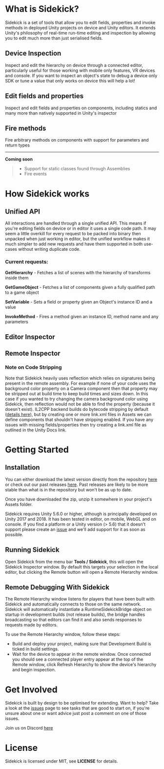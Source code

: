 # What is Sidekick?

Sidekick is a set of tools that allow you to edit fields, properties and invoke methods in deployed Unity projects on device and Unity editors. It extends Unity's philosophy of real-time run-time editing and inspection by allowing you to edit much more than just serialised fields.

## Device Inspection

Inspect and edit the hierarchy on device through a connected editor, particularly useful for those working with mobile only features, VR devices and console. If you want to inspect an object's state to debug a device only SDK or tune a value that only works on device this will help a lot!

## Edit fields and properties 
Inspect and edit fields and properties on components, including statics and many more than natively supported in Unity's inspector

## Fire methods

Fire arbitrary methods on components with support for parameters and return types


----------


**Coming soon**
> - Support for static classes found through Assemblies
> - Fire events


# How Sidekick works

## Unified API

All interactions are handled through a single unified API. This means if you're editing fields on device or in editor it uses a single code path. It may seem a little overkill for every request to be packed into binary then unpacked when just working in editor, but the unified workflow makes it much simpler to add new requests and have them supported in both use-cases without writing duplicate code.

### Current requests:
**GetHierarchy** - Fetches a list of scenes with the hierarchy of transforms inside them

**GetGameObject** - Fetches a list of components given a fully qualified path to a game object

**SetVariable** - Sets a field or property given an Object's instance ID and a value

**InvokeMethod** - Fires a method given an instance ID, method name and any parameters

## Editor Inspector

## Remote Inspector


### Note on Code Stripping

Note that Sidekick heavily uses reflection which relies on signatures being present in the remote assembly. For example if none of your code uses the background color property on a Camera component then that property may be stripped out at build time to keep build times and sizes down. In this case if you wanted to try changing the camera background color using Sidekick, then reflection would not be able to find the property (because it doesn't exist). IL2CPP backend builds do bytecode stripping by default ([details here](https://docs.unity3d.com/Manual/IL2CPP-BytecodeStripping.html)), but by creating one or more link.xml files in Assets we can define components that shouldn't have stripping enabled. If you have any issues with missing fields/properties then try creating a link.xml file as outlined in the Unity Docs link.

# Getting Started
## Installation

You can either download the latest version directly from the repository [here](https://github.com/sabresaurus/Sidekick/archive/master.zip) or check out our past releases [here](https://github.com/sabresaurus/Sidekick/releases). Past releases are likely to be more stable than what is in the repository but won't be as up to date.

Once you have downloaded the zip, unzip it somewhere in your project's Assets folder.

Sidekick requires Unity 5.6.0 or higher, although is principally developed on Unity 2017 and 2018. It has been tested in editor, on mobile, WebGL and on console. If you find a platform or a Unity version (> 5.6) that it doesn't support please create an [issue](https://github.com/sabresaurus/Sidekick/issues) and we'll add support for it as soon as possible.

## Running Sidekick

Open Sidekick from the menu bar **Tools / Sidekick**, this will open the Sidekick Inspector window. By default this targets your selection in the local editor, but clicking the Remote button will open a Remote Hierarchy window.

## Remote Debugging With Sidekick

The Remote Hierarchy window listens for players that have been built with Sidekick and automatically connects to those on the same network. Sidekick will automatically instantiate a RuntimeSidekickBridge object on startup in development builds (not release builds), the bridge handles broadcasting so that editors can find it and also sends responses to requests made by editors.

To use the Remote Hierarchy window, follow these steps:
- Build and deploy your project, making sure that Development Build is ticked in build settings.
- Wait for the device to appear in the remote window. Once connected you should see a connected player entry appear at the top of the Remote window, click Refresh Hierarchy to show the device's hierarchy and begin inspection.

# Get Involved

Sidekick is built by design to be optimised for extending. Want to help? Take a look at the [issues](https://github.com/sabresaurus/Sidekick/issues) page to see tasks that are good to start on, if you're unsure about one or want advice just post a comment on one of those issues.

Join us on Discord [here](https://discord.gg/6njbyaq)

# License

Sidekick is licensed under MIT, see **LICENSE** for details.
